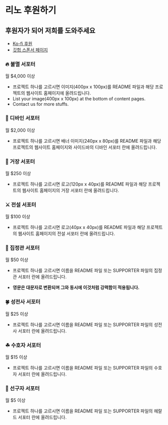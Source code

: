 # 리노 후원하기

## 후원자가 되어 저희를 도와주세요

- [Ko-fi 후원](https://ko-fi.com/opdev1004)
- [깃헙 스폰서 페이지](https://github.com/sponsors/opdev1004)

### 🔥 불멸 서포터

월 $4,000 이상

- 프로젝트 하나를 고르시면 이미지(400px x 100px)를 README 파일과 해당 프로젝트의 웹사이트 홈페이지에 올려드립니다.
- List your image(400px x 100px) at the bottom of content pages.
- Contact us for more stuffs.

### 👼 디바인 서포터

월 $2,000 이상

- 프로젝트 하나를 고르시면 배너 이미지(240px x 80px)를 README 파일과 해당 프로젝트의 웹사이트 홈페이지와 사이드바의 디바인 서포터 란에 올려드립니다.

### 🎻 거장 서포터

월 $250 이상

- 프로젝트 하나를 고르시면 로고(120px x 40px)를 README 파일과 해당 프로젝트의 웹사이트 홈페이지의 거장 서포터 란에 올려드립니다.

### ⚔ 전설 서포터

월 $100 이상

- 프로젝트 하나를 고르시면 로고(40px x 40px)를 README 파일과 해당 프로젝트의 웹사이트 홈페이지의 전설 서포터 란에 올려드립니다.

### 🌲 집정관 서포터

월 $50 이상

- 프로젝트 하나를 고르시면 이름을 README 파일 또는 SUPPORTER 파일의 집정관 서포터 란에 올려드립니다.

- **영문은 대문자로 변환되며 그와 동시에 이것처럼 강력함이 적용됩니다.**

### 🍀 성전사 서포터

월 $25 이상

- 프로젝트 하나를 고르시면 이름을 README 파일 또는 SUPPORTER 파일의 성전사 서포터 란에 올려드립니다.

### ☘ 수호자 서포터

월 $15 이상

- 프로젝트 하나를 고르시면 이름을 README 파일 또는 SUPPORTER 파일의 수호자 서포터 란에 올려드립니다.

### 🌱 선구자 서포터

월 $5 이상

- 프로젝트 하나를 고르시면 이름을 README 파일 또는 SUPPORTER 파일의 헤랄드 서포터 란에 올려드립니다.
